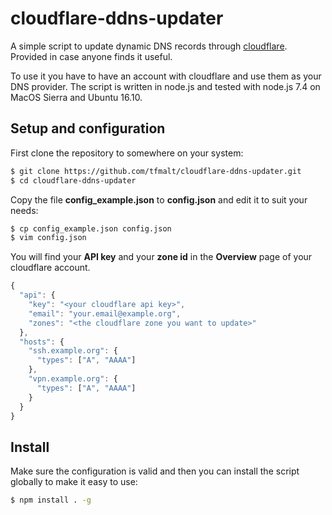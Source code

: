 # cloudflare-ddns-updater

A simple script to update dynamic DNS records through [cloudflare](https://www.cloudflare.com). Provided in case anyone finds it
useful.

To use it you have to have an account with cloudflare and use them as your
DNS provider. The script is written in node.js and tested with node.js 7.4
on MacOS Sierra and Ubuntu 16.10.

## Setup and configuration

First clone the repository to somewhere on your system:
```bash
$ git clone https://github.com/tfmalt/cloudflare-ddns-updater.git
$ cd cloudflare-ddns-updater
```
Copy the file **config_example.json** to **config.json** and edit it to
suit your needs:

```bash
$ cp config_example.json config.json
$ vim config.json
```

You will find your **API key** and your **zone id** in the **Overview**
page of your cloudflare account.  
```javascript
{
  "api": {
    "key": "<your cloudflare api key>",
    "email": "your.email@example.org",
    "zones": "<the cloudflare zone you want to update>"
  },
  "hosts": {
    "ssh.example.org": {
      "types": ["A", "AAAA"]
    },
    "vpn.example.org": {
      "types": ["A", "AAAA"]
    }
  }
}
```

## Install

Make sure the configuration is valid and then you can install the script
globally to make it easy to use:

```bash
$ npm install . -g
```
